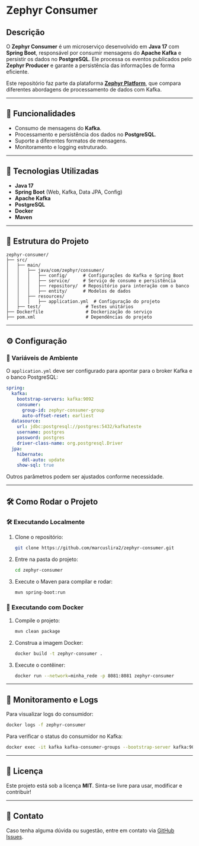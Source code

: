 # Zephyr Consumer

## Descrição

O **Zephyr Consumer** é um microserviço desenvolvido em **Java 17** com **Spring Boot**, responsável por consumir mensagens do **Apache Kafka** e persistir os dados no **PostgreSQL**. Ele processa os eventos publicados pelo **Zephyr Producer** e garante a persistência das informações de forma eficiente.

Este repositório faz parte da plataforma **[Zephyr Platform](https://github.com/marcuslira2/zephyr-platform)**, que compara diferentes abordagens de processamento de dados com Kafka.

---

## 🚀 Funcionalidades

- Consumo de mensagens do **Kafka**.
- Processamento e persistência dos dados no **PostgreSQL**.
- Suporte a diferentes formatos de mensagens.
- Monitoramento e logging estruturado.

---

## 📌 Tecnologias Utilizadas

- **Java 17**
- **Spring Boot** (Web, Kafka, Data JPA, Config)
- **Apache Kafka**
- **PostgreSQL**
- **Docker**
- **Maven**

---

## 📂 Estrutura do Projeto

```
zephyr-consumer/
├── src/
│   ├── main/
│   │   ├── java/com/zephyr/consumer/
│   │   │   ├── config/      # Configurações do Kafka e Spring Boot
│   │   │   ├── service/     # Serviço de consumo e persistência
│   │   │   ├── repository/  # Repositório para interação com o banco
│   │   │   ├── entity/      # Modelos de dados
│   │   ├── resources/
│   │   │   ├── application.yml  # Configuração do projeto
│   ├── test/                 # Testes unitários
├── Dockerfile                # Dockerização do serviço
├── pom.xml                   # Dependências do projeto
```

---

## ⚙️ Configuração

### 📌 Variáveis de Ambiente

O `application.yml` deve ser configurado para apontar para o broker Kafka e o banco PostgreSQL:

```yaml
spring:
  kafka:
    bootstrap-servers: kafka:9092
    consumer:
      group-id: zephyr-consumer-group
      auto-offset-reset: earliest
  datasource:
    url: jdbc:postgresql://postgres:5432/kafkateste
    username: postgres
    password: postgres
    driver-class-name: org.postgresql.Driver
  jpa:
    hibernate:
      ddl-auto: update
    show-sql: true
```

Outros parâmetros podem ser ajustados conforme necessidade.

---

## 🛠️ Como Rodar o Projeto

### 🛠️ Executando Localmente

1. Clone o repositório:
   ```bash
   git clone https://github.com/marcuslira2/zephyr-consumer.git
   ```
2. Entre na pasta do projeto:
   ```bash
   cd zephyr-consumer
   ```
3. Execute o Maven para compilar e rodar:
   ```bash
   mvn spring-boot:run
   ```

### 💪 Executando com Docker

1. Compile o projeto:
   ```bash
   mvn clean package
   ```
2. Construa a imagem Docker:
   ```bash
   docker build -t zephyr-consumer .
   ```
3. Execute o contêiner:
   ```bash
   docker run --network=minha_rede -p 8081:8081 zephyr-consumer
   ```

---

## 💽 Monitoramento e Logs

Para visualizar logs do consumidor:
```bash
docker logs -f zephyr-consumer
```

Para verificar o status do consumidor no Kafka:
```bash
docker exec -it kafka kafka-consumer-groups --bootstrap-server kafka:9092 --group zephyr-consumer-group --describe
```

---

## 📄 Licença

Este projeto está sob a licença **MIT**. Sinta-se livre para usar, modificar e contribuir!

---

## 💌 Contato
Caso tenha alguma dúvida ou sugestão, entre em contato via [GitHub Issues](https://github.com/marcuslira2/zephyr-consumer/issues).

